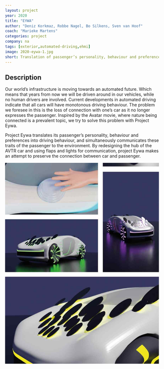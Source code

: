 ```yaml
---
layout: project
year: 2020
title: "EYWA"
author: "Deniz Korkmaz, Robbe Nagel, Bo Silkens, Sven van Hoof"
coach: "Marieke Martens"
categories: project
company: na
tags: [exterior,automated-driving,ehmi]
image: 2020-eywa-1.jpg
short: Translation of passenger’s personality, behaviour and preferences into driving behaviour, and communicatio of these traits of the passenger to the environment.
---
```


## Description
Our world’s infrastructure is moving towards an automated future. Which means that years from now we will be driven around in our vehicles, while no human drivers are involved. Current developments in automated driving indicate that all cars will have monotonous driving behaviour. The problem we foresee in this is the loss of connection with one’s car as it no longer expresses the passenger. Inspired by the Avatar movie, where nature being connected is a prevalent topic, we try to solve this problem with Project Eywa.

Project Eywa translates its passenger’s personality, behaviour and preferences into driving behaviour, and simultaneously communicates these traits of the passenger to the environment. By redesigning the hub of the AVTR car and using flaps and lights for communication, project Eywa makes an attempt to preserve the connection between car and passenger.

<div class="project-image">
  <img src="/assets/img/2020-eywa-2.jpg">
</div>